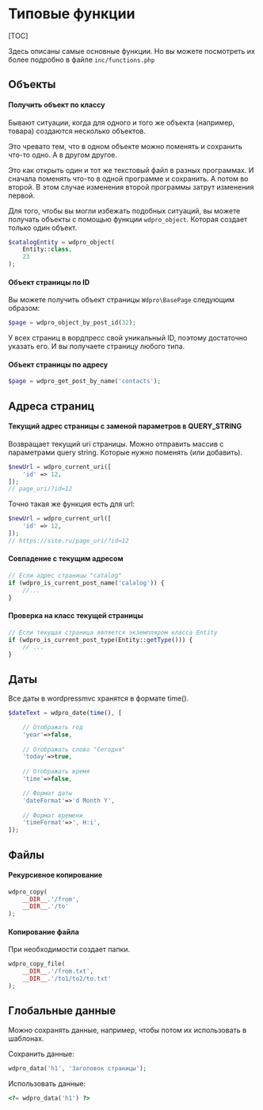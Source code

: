 # Типовые функции

[TOC]

Здесь описаны самые основные функции. Но вы можете посмотреть их более подробно в файле `inc/functions.php`

## Объекты

#### Получить объект по классу

Бывают ситуации, когда для одного и того же объекта (например, товара) создаются несколько объектов.

Это чревато тем, что в одном объекте можно поменять и сохранить что-то одно. А в другом другое.

Это как открыть один и тот же текстовый файл в разных программах. И сначала поменять что-то в одной программе и сохранить. А потом во второй. В этом случае изменения второй программы затрут изменения первой.

Для того, чтобы вы могли избежать подобных ситуаций, вы можете получать объекты с помощью функции `wdpro_object`. Которая создает только один объект.

```php
$catalogEntity = wdpro_object(
	Entity::class,
    23
);
```



#### Объект страницы по ID

Вы можете получить объект страницы `Wdpro\BasePage` следующим образом:

```php
$page = wdpro_object_by_post_id(32);
```

У всех страниц в вордпресс свой уникальный ID, поэтому достаточно указать его. И вы получаете страницу любого типа.



#### Объект страницы по адресу

```php
$page = wdpro_get_post_by_name('contacts');
```



## Адреса страниц

#### Текущий адрес страницы с заменой параметров в QUERY_STRING

Возвращает текущий uri страницы. Можно отправить массив с параметрами query string. Которые нужно поменять (или добавить).

```php
$newUrl = wdpro_current_uri([
    'id' => 12,
]);
// page_uri/?id=12
```

Точно такая же функция есть для url:

```php
$newUrl = wdpro_current_url([
    'id' => 12,
]);
// https://site.ru/page_uri/?id=12
```



#### Совпадение с текущим адресом

```php
// Если адрес страницы "catalog"
if (wdpro_is_current_post_name('calalog')) {
    //...
}
```



#### Проверка на класс текущей страницы

```php
// Если текущая страница является экземпляром класса Entity
if (wdpro_is_current_post_type(Entity::getType())) {
	// ...
}
```



## Даты

Все даты в wordpressmvc хранятся в формате time(). 

```php
$dateText = wdpro_date(time(), [

	// Отображать год
    'year'=>false,
    
    // Отображать слово "Сегодня"
    'today'=>true,
    
    // Отображать время
    'time'=>false,

	// Формат даты
    'dateFormat'=>'d Month Y',
    
    // Формат времени
    'timeFormat'=>', H:i',
]);
```



## Файлы

#### Рекурсивное копирование

```php
wdpro_copy(
    __DIR__.'/from',
    __DIR__.'/to'
);
```



#### Копирование файла

При необходимости создает папки.

```php
wdpro_copy_file(
	__DIR__.'/from.txt',
    __DIR__.'/to1/to2/to.txt'
);
```



## Глобальные данные

Можно сохранять данные, например, чтобы потом их использовать в шаблонах.

Сохранить данные:

```php
wdpro_data('h1', 'Заголовок страницы');
```

Использовать данные:

```php
<?= wdpro_data('h1') ?>
```



